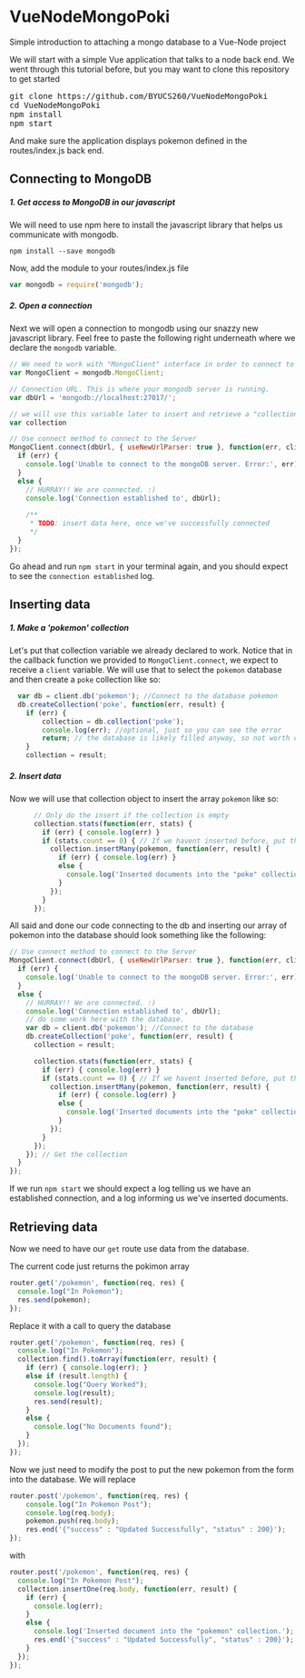 # VueNodeMongoPoki
Simple introduction to attaching a mongo database to a Vue-Node project

We will start with a simple Vue application that talks to a node back end.  We went through this tutorial before, but you may want to clone this repository to get started
<pre>
git clone https://github.com/BYUCS260/VueNodeMongoPoki
cd VueNodeMongoPoki
npm install
npm start
</pre>

And make sure the application displays pokemon defined in the routes/index.js back end.

## Connecting to MongoDB

##### 1. Get access to MongoDB in our javascript
We will need to use npm here to install the javascript library that helps us communicate with mongodb. 

`npm install --save mongodb`

Now, add the module to your routes/index.js file

```js
var mongodb = require('mongodb');
```

##### 2. Open a connection

Next we will open a connection to mongodb using our snazzy new javascript library. Feel free to paste the following right underneath where we declare the `mongodb` variable.

```js
// We need to work with "MongoClient" interface in order to connect to a mongodb server.
var MongoClient = mongodb.MongoClient;

// Connection URL. This is where your mongodb server is running.
var dbUrl = 'mongodb://localhost:27017/';

// we will use this variable later to insert and retrieve a "collection" of data
var collection

// Use connect method to connect to the Server
MongoClient.connect(dbUrl, { useNewUrlParser: true }, function(err, client) {
  if (err) {
    console.log('Unable to connect to the mongoDB server. Error:', err);
  }
  else {
    // HURRAY!! We are connected. :)
    console.log('Connection established to', dbUrl);
    
    /**
     * TODO: insert data here, once we've successfully connected
     */
  }
});

```

Go ahead and run `npm start` in your terminal again, and you should expect to see the `connection established` log.

## Inserting data

##### 1. Make a 'pokemon' collection
Let's put that collection variable we already declared to work. Notice that in the callback function we provided to `MongoClient.connect`, we expect to receive a `client` variable. We will use that to select the `pokemon` database and then create a `poke` collection like so:

```js
  var db = client.db('pokemon'); //Connect to the database pokemon
  db.createCollection('poke', function(err, result) {
	if (err) {
		collection = db.collection('poke');
		console.log(err); //optional, just so you can see the error
		return; // the database is likely filled anyway, so not worth checking to add to the collection
	}
	collection = result;
```
##### 2. Insert data
Now we will use that collection object to insert the array `pokemon` like so:

```js
      // Only do the insert if the collection is empty
      collection.stats(function(err, stats) {
        if (err) { console.log(err) }
        if (stats.count == 0) { // If we havent inserted before, put the default in
          collection.insertMany(pokemon, function(err, result) {
            if (err) { console.log(err) }
            else {
              console.log('Inserted documents into the "poke" collection. The documents inserted with "_id" are:', result.length, result);
            }
          });
        }
      });
```

All said and done our code connecting to the db and inserting our array of pokemon into the database should look something like the following:

```js
// Use connect method to connect to the Server
MongoClient.connect(dbUrl, { useNewUrlParser: true }, function(err, client) {
  if (err) {
    console.log('Unable to connect to the mongoDB server. Error:', err);
  }
  else {
    // HURRAY!! We are connected. :)
    console.log('Connection established to', dbUrl);
    // do some work here with the database.
    var db = client.db('pokemon'); //Connect to the database
    db.createCollection('poke', function(err, result) {
      collection = result;

      collection.stats(function(err, stats) {
        if (err) { console.log(err) }
        if (stats.count == 0) { // If we havent inserted before, put the default in
          collection.insertMany(pokemon, function(err, result) {
            if (err) { console.log(err) }
            else {
              console.log('Inserted documents into the "poke" collection. The documents inserted with "_id" are:', result.length, result);
            }
          });
        }
      });
    }); // Get the collection
  }
});
```

If we run `npm start` we should expect a log telling us we have an established connection, and a log informing us we've inserted documents.

## Retrieving data

Now we need to have our `get` route use data from the database.

The current code just returns the pokimon array
```js
router.get('/pokemon', function(req, res) {
  console.log("In Pokemon");
  res.send(pokemon);
});
```
Replace it with a call to query the database
```js
router.get('/pokemon', function(req, res) {
  console.log("In Pokemon");
  collection.find().toArray(function(err, result) {
    if (err) { console.log(err); }
    else if (result.length) {
      console.log("Query Worked");
      console.log(result);
      res.send(result);
    }
    else {
      console.log("No Documents found");
    }
  });
});
```
Now we just need to modify the post to put the new pokemon from the form into the database.  We will replace
```js
router.post('/pokemon', function(req, res) {
    console.log("In Pokemon Post");
    console.log(req.body);
    pokemon.push(req.body);
    res.end('{"success" : "Updated Successfully", "status" : 200}');
});
```
with
```js
router.post('/pokemon', function(req, res) {
  console.log("In Pokemon Post");
  collection.insertOne(req.body, function(err, result) {
    if (err) {
      console.log(err);
    }
    else {
      console.log('Inserted document into the "pokemon" collection.');
      res.end('{"success" : "Updated Successfully", "status" : 200}');
    }
  });
});
```


